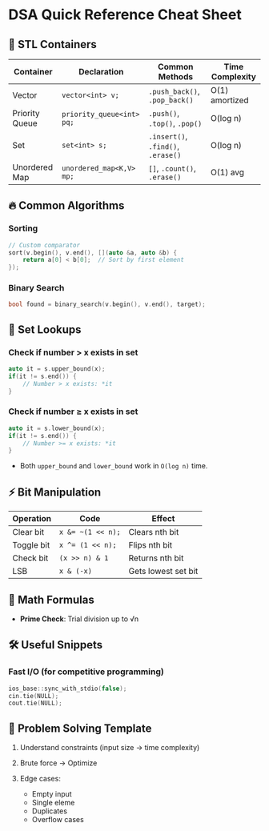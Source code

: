 # DSA Quick Reference Cheat Sheet

## 🚀 STL Containers
| Container           | Declaration                  | Common Methods                     | Time Complexity |
|---------------------|------------------------------|------------------------------------|-----------------|
| Vector             | `vector<int> v;`            | `.push_back()`, `.pop_back()`      | O(1) amortized  |
| Priority Queue     | `priority_queue<int> pq;`   | `.push()`, `.top()`, `.pop()`      | O(log n)        |
| Set                | `set<int> s;`               | `.insert()`, `.find()`, `.erase()` | O(log n)        |
| Unordered Map      | `unordered_map<K,V> mp;`    | `[]`, `.count()`, `.erase()`       | O(1) avg        |

## 🔥 Common Algorithms

### Sorting
```cpp
// Custom comparator
sort(v.begin(), v.end(), [](auto &a, auto &b) {
    return a[0] < b[0];  // Sort by first element
});
````

### Binary Search

```cpp
bool found = binary_search(v.begin(), v.end(), target);
```

## 🔎 Set Lookups

### Check if number > x exists in set

```cpp
auto it = s.upper_bound(x);
if(it != s.end()) {
    // Number > x exists: *it
}
```

### Check if number ≥ x exists in set

```cpp
auto it = s.lower_bound(x);
if(it != s.end()) {
    // Number >= x exists: *it
}
```

* Both `upper_bound` and `lower_bound` work in `O(log n)` time.

## ⚡ Bit Manipulation

| Operation  | Code              | Effect              |
| ---------- | ----------------- | ------------------- |
| Clear bit  | `x &= ~(1 << n);` | Clears nth bit      |
| Toggle bit | `x ^= (1 << n);`  | Flips nth bit       |
| Check bit  | `(x >> n) & 1`    | Returns nth bit     |
| LSB        | `x & (-x)`        | Gets lowest set bit |

## 🧮 Math Formulas

* **Prime Check**: Trial division up to √n

## 🛠 Useful Snippets

### Fast I/O (for competitive programming)

```cpp
ios_base::sync_with_stdio(false);
cin.tie(NULL);
cout.tie(NULL);
```

## 📝 Problem Solving Template

1. Understand constraints (input size → time complexity)
2. Brute force → Optimize
3. Edge cases:

   * Empty input
   * Single eleme
   * Duplicates
   * Overflow cases